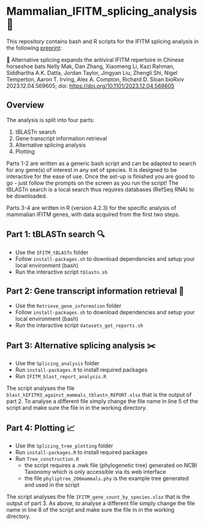 # Mammalian_IFITM_splicing_analysis :paw_prints:
This repository contains bash and R scripts for the IFITM splicing analysis in the following [preprint](https://www.biorxiv.org/content/10.1101/2023.12.04.569605v1.full):

:bat: Alternative splicing expands the antiviral IFITM repertoire in Chinese horseshoe bats
Nelly Mak, Dan Zhang, Xiaomeng Li, Kazi Rahman, Siddhartha A.K. Datta, Jordan Taylor, Jingyan Liu, Zhengli Shi, Nigel Temperton, Aaron T. Irving, Alex A. Compton, Richard D. Sloan
bioRxiv 2023.12.04.569605; doi: https://doi.org/10.1101/2023.12.04.569605

## Overview
The analysis is split into four parts: 
1. tBLASTn search
2. Gene transcript information retrieval
3. Alternative splicing analysis
4. Plotting

Parts 1-2 are written as a generic bash script and can be adapted to search for any gene(s) of interest in any set of species. It is designed to be interactive for the ease of use. Once the set-up is finished you are good to go - just follow the prompts on the screen as you run the script! The tBLASTn search is a local search thus requires databases (RefSeq RNA) to be downloaded.

Parts 3-4 are written in R (version 4.2.3) for the specific analysis of mammalian IFITM genes, with data acquired from the first two steps.

## Part 1: tBLASTn search :mag:
- Use the `IFITM_tBLASTn` folder
- Follow `install-packages.sh` to download dependencies and setup your local environment (bash)
- Run the interactive script `tblastn.sh`

## Part 2: Gene transcript information retrieval :dna:
- Use the `Retrieve_gene_information` folder
- Follow `install-packages.sh` to download dependencies and setup your local environment (bash)
- Run the interactive script `datasets_get_reports.sh`

## Part 3: Alternative splicing analysis :scissors:
- Use the `Splicing_analysis` folder
- Run `install-packages.R` to install required packages
- Run `IFITM_blast_report_analysis.R`

The script analyses the file `blast_hIFITM3_against_mammals_tblastn_REPORT.xlsx` that is the output of part 2. 
To analyse a different file simply change the file name in line 5 of the script and make sure the file in in the working directory.

## Part 4: Plotting :chart_with_upwards_trend:
- Use the `Splicing_tree_plotting` folder
- Run `install-packages.R` to install required packages
- Run `Tree_construction.R`
    - the script requires a .nwk file (phylogenetic tree) generated on NCBI Taxonomy which is only accessible via its web interface
    - the file `phyliptree_206mammals.phy` is the example tree generated and used in the script

The script analyses the file `IFITM_gene_count_by_species.xlsx` that is the output of part 3.
As above, to analyse a different file simply change the file name in line 8 of the script and make sure the file in in the working directory.